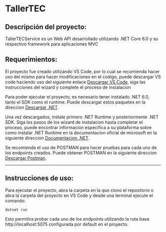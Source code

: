 # TallerTEC


## Descripción del proyecto:

TallerTECService es un Web API desarrollado utilizando .NET Core 6.0 y su respectivo framework para aplicaciones MVC <!-- COMPLETAR-->


## Requerimientos:

El proyecto fue creado utilizando VS Code, por lo cual se recomienda hacer uso del mismo para hacer modificaciones en el codigo, puede descargar VS code haciendo uso del siguiente enlace [Descargar VS Code](https://code.visualstudio.com/download), siga las instrucciones del wizard y complete el proceso de instalacion

Para poder ejecutar el proyecto, es necesario tener instalado .NET 6.0, tanto el SDK como el runtime. Puede descargar estos paquetes en la direccion [Descargar .NET](https://dotnet.microsoft.com/en-us/download).

Una vez descargados, instale primero .NET Runtime y posteriormente .NET SDK. Siga los pasos de los wizard de instalacion hasta completar el proceso, puede encontrar informacion especifica a su plataforma sobre como instalar .NET Runtime en la documentacion oficial de microsoft en la siguiente direccion [Documentacion .NET](https://docs.microsoft.com/en-us/dotnet/core/install/).

Se recomienda el uso de POSTMAN para hacer pruebas para cada uno de los endpoints creados. Puede obtener POSTMAN en la siguiente direccion
[Descargar Postman](https://www.postman.com/downloads/).

---

## Instrucciones de uso:

Para ejecutar el proyecto, abra la carpeta en la que clono el repositorio o abra la carpeta del proyecto en VS Code y desde una terminal ejecute el comando:

```
dotnet run
```

Esto permitira probar cada uno de los endpoints utilizando la ruta base http://localhost:5075 configurada por default en el proyecto.



